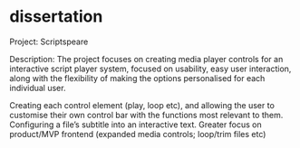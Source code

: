 # dissertation

Project: Scriptspeare

Description: The project focuses on creating media player controls for an 
interactive script player system, focused on usability, easy user 
interaction, along with the flexibility of making the options 
personalised for each individual user.

Creating each control element (play, loop etc), and allowing the user to 
customise their own control bar with the functions most relevant to them.
Configuring a file’s subtitle into an interactive text.
Greater focus on product/MVP frontend 
(expanded media controls; loop/trim files etc)